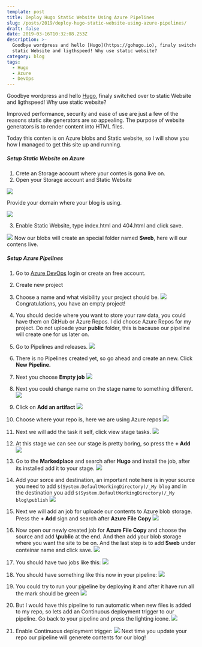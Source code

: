 ```yaml
---
template: post
title: Deploy Hugo Static Website Using Azure Pipelines
slug: /posts/2019/deploy-hugo-static-website-using-azure-pipelines/
draft: false
date: 2019-03-16T10:32:08.253Z
description: >-
  Goodbye wordpress and hello [Hugo](https://gohugo.io), finaly switched over to
  static Website and ligthspeed! Why use static website?
category: blog
tags:
  - Hugo
  - Azure
  - DevOps
---
```

Goodbye wordpress and hello [Hugo](https://gohugo.io), finaly switched over to static Website and ligthspeed! Why use static website?

Improved performance, security and ease of use are just a few of the reasons static site generators are so appealing. The purpose of website generators is to render content into HTML files.

Today this conten is on Azure blobs and Static website, so I will show you how I managed to get this site up and running.
##### Setup Static Website on Azure
1. Crete an Storage account where your contes is gona live on.
2.  Open your Storage account and Static Website

![](/media/hugo/Azure1.png)

Provide your domain where your blog is using.

![](/media/hugo/Azure18.png)

3. Enable Static Website, type index.html and 404.html and click save.

![](/media/hugo/Azure2.png)
Now our blobs will create an special folder named __$web__, here will our contens live.

##### Setup Azure Pipelines
1. Go to [Azure DevOps](https://dev.azure.com/) login or create an free account.
2. Create new project
3. Choose a name and what visibility your project should be.
![](/media/hugo/Azure3.png)
Congratulations, you have an empty project!

4. You should decide where you want to store your raw data, you could have them on GitHub or Azure Repos. I did choose Azure Repos for my project. Do not uploade your __public__ folder, this is bacause our pipeline will create one for us later on.
5. Go to Pipelines and releases.
![](/media/hugo/Azure4.png)
6. There is no Pipelines created yet, so go ahead and create an new. Click __New Pipeline.__
7. Next you choose __Empty job__
![](/media/hugo/Azure5.png)
8. Next you could change name on the stage name to something different.
![](/media/hugo/Azure6.png)
9. Click on __Add an artifact__
![](/media/hugo/Azure7.png)
10. Choose where your repo is, here we are using Azure repos
![](/media/hugo/Azure8.png)
11. Next we will add the task it self, click view stage tasks.
![](/media/hugo/Azure9.png)
12. At this stage we can see our stage is pretty boring, so press the __+ Add__
![](/media/hugo/Azure10.png)
13. Go to the __Markedplace__ and search after __Hugo__ and install the job, after its installed add it to your stage.
![](/media/Azure20.png)
14. Add your sorce and destination, an important note here is in your source you need to add ```$(System.DefaultWorkingDirectory)/_My blog``` and in the destination you add ```$(System.DefaultWorkingDirectory)/_My blog\publish```
![](/img/2019/Azure11.png)
15. Next we will add an job for uploade our contents to Azure blob storage. Press the __+ Add__ sign and search after __Azure File Copy__
![](/img/2019/Azure19.png)
16. Now open our newly created job for __Azure File Copy__ and choose the source and add __\public__ at the end. And then add your blob storage where you want the site to be on. And the last step is to add __$web__ under conteinar name and click save.
![](/img/2019/Azure12.png)
17. You should have two jobs like this:
![](/img/2019/Azure13.png)
18. You should have something like this now in your pipeline:
![](/img/2019/Azure14.png)
19. You could try to run your pipeline by deploying it and after it have run all the mark should be green
![](/img/2019/Azure15.png)
20. But I would have this pipeline to run automatic when new files is added to my repo, so lets add an Continuous deployment trigger to our pipeline. Go back to your pipeline and press the lighting icone.
![](/img/2019/Azure16.png)
21. Enable Continuous deployment trigger:
![](/img/2019/Azure17.png)
Next time you update your repo our pipeline will generete contents for our blog!
